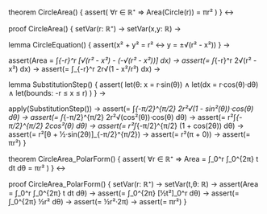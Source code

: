 theorem CircleArea() {
  assert(
    ∀r ∈ ℝ⁺ ⇒ Area(Circle(r)) = πr²
  )
} ↔

proof CircleArea() {
  setVar(r: ℝ⁺) →
  setVar(x,y: ℝ) →
  
  lemma CircleEquation() {
    assert(x² + y² = r² ↔ y = ±√(r² - x²))
  } →

  assert(Area = ∫_{-r}^r [√(r² - x²) - (-√(r² - x²))] dx) →
  assert(= ∫_{-r}^r 2√(r² - x²) dx) →
  assert(= ∫_{-r}^r 2r√(1 - x²/r²) dx) →

  lemma SubstitutionStep() {
    assert(
      let(θ: x = r·sin(θ)) ∧
      let(dx = r·cos(θ)·dθ) ∧
      let(bounds: -r ≤ x ≤ r)
    )
  } →

  apply(SubstitutionStep()) →
  assert(= ∫_{-π/2}^{π/2} 2r²√(1 - sin²(θ))·cos(θ) dθ) →
  assert(= ∫_{-π/2}^{π/2} 2r²√(cos²(θ))·cos(θ) dθ) →
  assert(= r²∫_{-π/2}^{π/2} 2cos²(θ) dθ) →
  assert(= r²∫_{-π/2}^{π/2} (1 + cos(2θ)) dθ) →
  assert(= r²[θ + ½·sin(2θ)]_{-π/2}^{π/2}) →
  assert(= r²(π + 0)) →
  assert(= πr²)
}

theorem CircleArea_PolarForm() {
  assert(
    ∀r ∈ ℝ⁺ ⇒ Area = ∫_0^r ∫_0^{2π} t dt dθ = πr²
  )
} ↔

proof CircleArea_PolarForm() {
  setVar(r: ℝ⁺) →
  setVar(t,θ: ℝ) →
  assert(Area = ∫_0^r ∫_0^{2π} t dt dθ) →
  assert(= ∫_0^{2π} [½t²]_0^r dθ) →
  assert(= ∫_0^{2π} ½r² dθ) →
  assert(= ½r²·2π) →
  assert(= πr²)
}